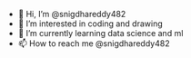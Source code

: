 - 👋 Hi, I’m @snigdhareddy482
- 👀 I’m interested in coding and drawing
- 🌱 I’m currently learning data science and ml
- 📫 How to reach me @snigdhareddy482

<!---
snigdhareddy482/snigdhareddy482 is a ✨ special ✨ repository because its `README.md` (this file) appears on your GitHub profile.
You can click the Preview link to take a look at your changes.
--->
